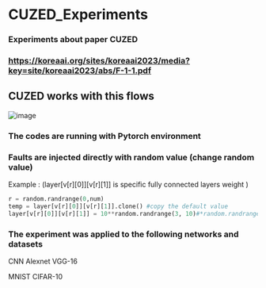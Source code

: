 
# CUZED_Experiments
### Experiments about paper CUZED
### https://koreaai.org/sites/koreaai2023/media?key=site/koreaai2023/abs/F-1-1.pdf
## CUZED works with this flows 

![image](https://github.com/YYebon/CUZED_Experiments/assets/148024646/8db4c4f8-eb29-41cc-b7e8-0bb27217693c)

### The codes are running with Pytorch environment
### Faults are injected directly with random value (change random value)

Example : 
(layer[v[r][0]][v[r][1]] is specific fully connected layers weight )
```python
r = random.randrange(0,num)
temp = layer[v[r][0]][v[r][1]].clone() #copy the default value
layer[v[r][0]][v[r][1]] = 10**random.randrange(3, 10)#*random.randrange(10,20) insert random weight value in random neruon which located in specific layer(fc1)
```
### The experiment was applied to the following networks and datasets
CNN
Alexnet
VGG-16
	
MNIST
CIFAR-10
